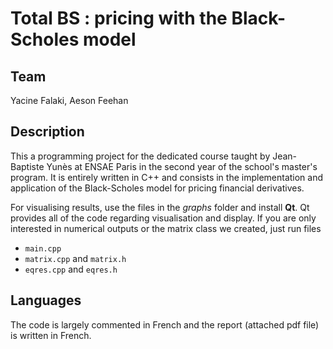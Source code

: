 # Total BS : pricing with the Black-Scholes model

## Team
Yacine Falaki, Aeson Feehan

## Description
This a programming project for the dedicated course taught by Jean-Baptiste Yunès at ENSAE Paris in the second year of the school's master's program. It is entirely written in C++ and consists in the implementation and application of the Black-Scholes model for pricing financial derivatives.

For visualising results, use the files in the _graphs_ folder and install __Qt__. Qt provides all of the code regarding visualisation and display. If you are only interested in numerical outputs or the matrix class we created, just run files
- ``main.cpp``
- ``matrix.cpp`` and ``matrix.h``
- ``eqres.cpp`` and ``eqres.h``

## Languages
The code is largely commented in French and the report (attached pdf file) is written in French.
